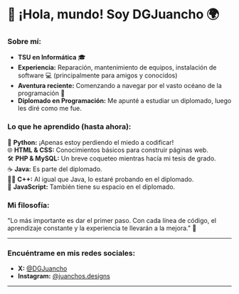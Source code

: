 # 🌊 ¡Hola, mundo! Soy DGJuancho 🌍

### Sobre mí:
- **TSU en Informática** 🎓
- **Experiencia:** Reparación, mantenimiento de equipos, instalación de software 💻 (principalmente para amigos y conocidos)
- **Aventura reciente:** Comenzando a navegar por el vasto océano de la programación 🚀
- **Diplomado en Programación:** Me apunté a estudiar un diplomado, luego les diré como me fue.

### Lo que he aprendido (hasta ahora):
🐍 **Python:** ¡Apenas estoy perdiendo el miedo a codificar!  
🌐 **HTML & CSS:** Conocimientos básicos para construir páginas web.  
🛠️ **PHP & MySQL:** Un breve coqueteo mientras hacía mi tesis de grado.  
☕ **Java:** Es parte del diplomado.  
🐱‍💻 **C++:** Al igual que Java, lo estaré probando en el diplomado.  
📝 **JavaScript:** También tiene su espacio en el diplomado.  

### Mi filosofía:
"Lo más importante es dar el primer paso. Con cada línea de código, el aprendizaje constante y la experiencia te llevarán a la mejora." 🚀

---

### Encuéntrame en mis redes sociales:

- **X:** [@DGJuancho](https://twitter.com/DGJuancho)
- **Instagram:** [@juanchos.designs](https://www.instagram.com/juanchos.designs)

---
